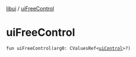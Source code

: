 [libui](README.md) / [uiFreeControl](ui-free-control.md)

# uiFreeControl

`fun uiFreeControl(arg0: CValuesRef<`[`uiControl`](ui-control/README.md)`>?)`